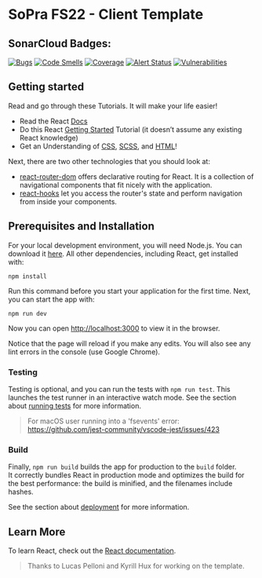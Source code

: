 # SoPra FS22 - Client Template

## SonarCloud Badges:

[![Bugs](https://sonarcloud.io/api/project_badges/measure?project=BacLuc_sopra-react-starter&metric=bugs)](https://sonarcloud.io/summary/new_code?id=BacLuc_sopra-react-starter)
[![Code Smells](https://sonarcloud.io/api/project_badges/measure?project=BacLuc_sopra-react-starter&metric=code_smells)](https://sonarcloud.io/summary/new_code?id=BacLuc_sopra-react-starter)
[![Coverage](https://sonarcloud.io/api/project_badges/measure?project=BacLuc_sopra-react-starter&metric=coverage)](https://sonarcloud.io/summary/new_code?id=BacLuc_sopra-react-starter)
[![Alert Status](https://sonarcloud.io/api/project_badges/measure?project=BacLuc_sopra-react-starter&metric=alert_status)](https://sonarcloud.io/summary/new_code?id=BacLuc_sopra-react-starter)
[![Vulnerabilities](https://sonarcloud.io/api/project_badges/measure?project=BacLuc_sopra-react-starter&metric=vulnerabilities)](https://sonarcloud.io/summary/new_code?id=BacLuc_sopra-react-starter)

## Getting started

Read and go through these Tutorials. It will make your life easier!

- Read the React [Docs](https://reactjs.org/docs/getting-started.html)
- Do this React [Getting Started](https://reactjs.org/tutorial/tutorial.html) Tutorial (it doesn’t assume any existing React knowledge)
- Get an Understanding of [CSS](https://www.w3schools.com/Css/), [SCSS](https://sass-lang.com/documentation/syntax), and [HTML](https://www.w3schools.com/html/html_intro.asp)!

Next, there are two other technologies that you should look at:

* [react-router-dom](https://reacttraining.com/react-router/web/guides/quick-start) offers declarative routing for React. It is a collection of navigational components that fit nicely with the application. 
* [react-hooks](https://reactrouter.com/web/api/Hooks) let you access the router's state and perform navigation from inside your components.

## Prerequisites and Installation
For your local development environment, you will need Node.js. You can download it [here](https://nodejs.org). All other dependencies, including React, get installed with:

```npm install```

Run this command before you start your application for the first time. Next, you can start the app with:

```npm run dev```

Now you can open [http://localhost:3000](http://localhost:3000) to view it in the browser.

Notice that the page will reload if you make any edits. You will also see any lint errors in the console (use Google Chrome).

### Testing
Testing is optional, and you can run the tests with `npm run test`.
This launches the test runner in an interactive watch mode. See the section about [running tests](https://facebook.github.io/create-react-app/docs/running-tests) for more information.

> For macOS user running into a 'fsevents' error: https://github.com/jest-community/vscode-jest/issues/423

### Build
Finally, `npm run build` builds the app for production to the `build` folder.<br>
It correctly bundles React in production mode and optimizes the build for the best performance: the build is minified, and the filenames include hashes.<br>

See the section about [deployment](https://facebook.github.io/create-react-app/docs/deployment) for more information.

## Learn More

To learn React, check out the [React documentation](https://reactjs.org/).


> Thanks to Lucas Pelloni and Kyrill Hux for working on the template.
